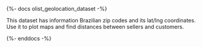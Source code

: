 {%- docs olist_geolocation_dataset -%}

This dataset has information Brazilian zip codes and its lat/lng coordinates. Use it to plot maps and find distances between sellers and customers.

{%- enddocs -%}